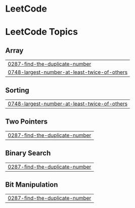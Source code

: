 # LeetCode
<!---LeetCode Topics Start-->
# LeetCode Topics
## Array
|  |
| ------- |
| [0287-find-the-duplicate-number](https://github.com/raavan-55/LeetCode/tree/master/0287-find-the-duplicate-number) |
| [0748-largest-number-at-least-twice-of-others](https://github.com/raavan-55/LeetCode/tree/master/0748-largest-number-at-least-twice-of-others) |
## Sorting
|  |
| ------- |
| [0748-largest-number-at-least-twice-of-others](https://github.com/raavan-55/LeetCode/tree/master/0748-largest-number-at-least-twice-of-others) |
## Two Pointers
|  |
| ------- |
| [0287-find-the-duplicate-number](https://github.com/raavan-55/LeetCode/tree/master/0287-find-the-duplicate-number) |
## Binary Search
|  |
| ------- |
| [0287-find-the-duplicate-number](https://github.com/raavan-55/LeetCode/tree/master/0287-find-the-duplicate-number) |
## Bit Manipulation
|  |
| ------- |
| [0287-find-the-duplicate-number](https://github.com/raavan-55/LeetCode/tree/master/0287-find-the-duplicate-number) |
<!---LeetCode Topics End-->